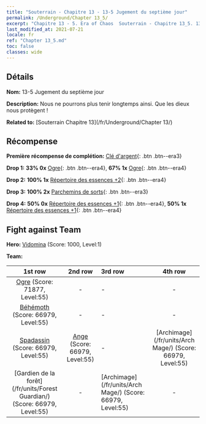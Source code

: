 ```yaml
---
title: "Souterrain - Chapitre 13 - 13-5 Jugement du septième jour"
permalink: /Underground/Chapter 13_5/
excerpt: "Chapitre 13 - 5. Era of Chaos  Souterrain - Chapitre 13_5. 13-5 Jugement du septième jour"
last_modified_at: 2021-07-21
locale: fr
ref: "Chapter 13_5.md"
toc: false
classes: wide
---
```


## Détails

 **Nom:** 13-5 Jugement du septième jour

 **Description:** Nous ne pourrons plus tenir longtemps ainsi. Que les dieux nous protègent !

 **Related to:** [Souterrain Chapitre 13](/fr/Underground/Chapter 13/)

## Récompense

 **Première récompense de complétion:** [Clé d'argent](/ItemsFR/con_693/){: .btn .btn--era3}

 **Drop 1:** **33% 0x** [Ogre](/ItemsFR/unt_220/){: .btn .btn--era4}, **67% 1x** [Ogre](/ItemsFR/unt_220/){: .btn .btn--era4}

 **Drop 2:** **100% 1x** [Répertoire des essences +2](/ItemsFR/mat_53/){: .btn .btn--era4}

 **Drop 3:** **100% 2x** [Parchemins de sorts](/ItemsFR/con_694/){: .btn .btn--era3}

 **Drop 4:** **50% 0x** [Répertoire des essences +1](/ItemsFR/mat_46/){: .btn .btn--era4}, **50% 1x** [Répertoire des essences +1](/ItemsFR/mat_46/){: .btn .btn--era4}


## Fight against Team
 **Hero:** [Vidomina](/fr/heroes/Vidomina/) (Score: 1000, Level:1)

 **Team:**


  | 1st row | 2nd row | 3rd row | 4th row |
  |:----:|:----:|:----|:----:|
  | [Ogre](/fr/units/Ogre/) (Score: 71877, Level:55)  | - | - | - |
  | [Béhémoth](/fr/units/Behemoth/) (Score: 66979, Level:55)  | - | - | - |
  | [Spadassin](/fr/units/Swordsman/) (Score: 66979, Level:55)  | [Ange](/fr/units/Angel/) (Score: 66979, Level:55)  | - | [Archimage](/fr/units/Arch Mage/) (Score: 66979, Level:55)  |
  | [Gardien de la forêt](/fr/units/Forest Guardian/) (Score: 66979, Level:55)  | - | [Archimage](/fr/units/Arch Mage/) (Score: 66979, Level:55)  | - |


